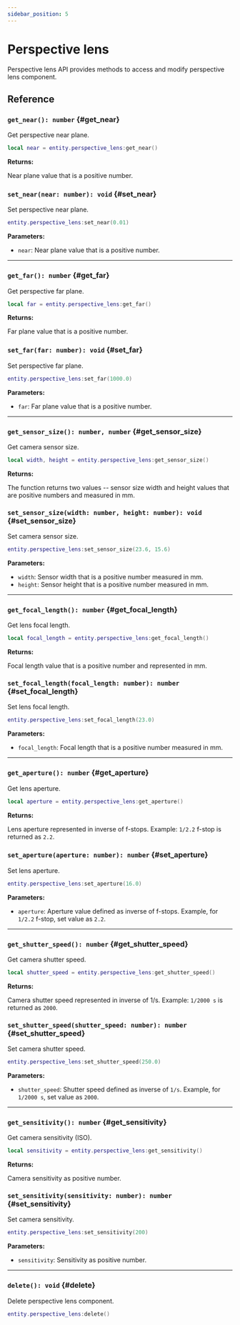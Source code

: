 ```yaml
---
sidebar_position: 5
---
```


# Perspective lens

Perspective lens API provides methods to access and modify perspective lens component.

## Reference

### `get_near(): number` {#get_near}

Get perspective near plane.

```lua
local near = entity.perspective_lens:get_near()
```

**Returns:**

Near plane value that is a positive number.

### `set_near(near: number): void` {#set_near}

Set perspective near plane.

```lua
entity.perspective_lens:set_near(0.01)
```

**Parameters:**

- `near`: Near plane value that is a positive number.

---

### `get_far(): number` {#get_far}

Get perspective far plane.

```lua
local far = entity.perspective_lens:get_far()
```

**Returns:**

Far plane value that is a positive number.

### `set_far(far: number): void` {#set_far}

Set perspective far plane.

```lua
entity.perspective_lens:set_far(1000.0)
```

**Parameters:**

- `far`: Far plane value that is a positive number.

---

### `get_sensor_size(): number, number` {#get_sensor_size}

Get camera sensor size.

```lua
local width, height = entity.perspective_lens:get_sensor_size()
```

**Returns:**

The function returns two values -- sensor size width and height values that are positive numbers and measured in mm.

### `set_sensor_size(width: number, height: number): void` {#set_sensor_size}

Set camera sensor size.

```lua
entity.perspective_lens:set_sensor_size(23.6, 15.6)
```

**Parameters:**

- `width`: Sensor width that is a positive number measured in mm.
- `height`: Sensor height that is a positive number measured in mm.

---

### `get_focal_length(): number` {#get_focal_length}

Get lens focal length.

```lua
local focal_length = entity.perspective_lens:get_focal_length()
```

**Returns:**

Focal length value that is a positive number and represented in mm.

### `set_focal_length(focal_length: number): number` {#set_focal_length}

Set lens focal length.

```lua
entity.perspective_lens:set_focal_length(23.0)
```

**Parameters:**

- `focal_length`: Focal length that is a positive number measured in mm.

---

### `get_aperture(): number` {#get_aperture}

Get lens aperture.

```lua
local aperture = entity.perspective_lens:get_aperture()
```

**Returns:**

Lens aperture represented in inverse of f-stops. Example: `1/2.2` f-stop is returned as `2.2`.

### `set_aperture(aperture: number): number` {#set_aperture}

Set lens aperture.

```lua
entity.perspective_lens:set_aperture(16.0)
```

**Parameters:**

- `aperture`: Aperture value defined as inverse of f-stops. Example, for `1/2.2` f-stop, set value as `2.2`.

---

### `get_shutter_speed(): number` {#get_shutter_speed}

Get camera shutter speed.

```lua
local shutter_speed = entity.perspective_lens:get_shutter_speed()
```

**Returns:**

Camera shutter speed represented in inverse of 1/s. Example: `1/2000 s` is returned as `2000`.

### `set_shutter_speed(shutter_speed: number): number` {#set_shutter_speed}

Set camera shutter speed.

```lua
entity.perspective_lens:set_shutter_speed(250.0)
```

**Parameters:**

- `shutter_speed`: Shutter speed defined as inverse of `1/s`. Example, for `1/2000 s`, set value as `2000`.

---

### `get_sensitivity(): number` {#get_sensitivity}

Get camera sensitivity (ISO).

```lua
local sensitivity = entity.perspective_lens:get_sensitivity()
```

**Returns:**

Camera sensitivity as positive number.

### `set_sensitivity(sensitivity: number): number` {#set_sensitivity}

Set camera sensitivity.

```lua
entity.perspective_lens:set_sensitivity(200)
```

**Parameters:**

- `sensitivity`: Sensitivity as positive number.

---

### `delete(): void` {#delete}

Delete perspective lens component.

```lua
entity.perspective_lens:delete()
```
